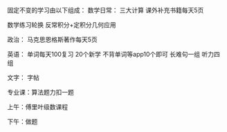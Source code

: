 固定不变的学习由以下组成：
数学日常：
三大计算
课外补充书籍每天5页

数学练习轮换 反常积分+定积分几何应用

政治：
马克思恩格斯著作每天5页

英语：
	单词每天100复习
	20个新学
	不背单词等app10个即可
	长难句一组
	听力四组

文字：
字帖

专业课：算法题力扣一题



上午：傅里叶级数课程

下午：做题